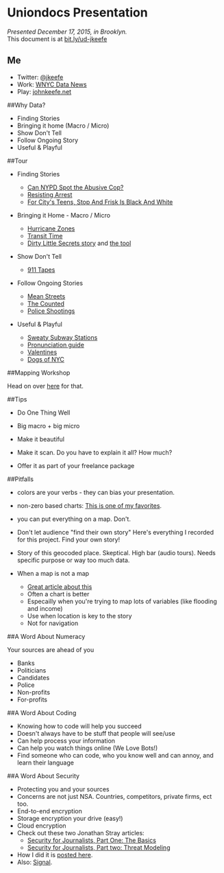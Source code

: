 # Uniondocs Presentation

*Presented December 17, 2015, in Brooklyn.*  
This document is at [bit.ly/ud-jkeefe](http://bit.ly/ud-jkeefe)

## Me
-  Twitter: [@jkeefe](https://twitter.com/jkeefe)
-  Work: [WNYC Data News](http://www.wnyc.org/people/data-news-team/)
-  Play: [johnkeefe.net](http://johnkeefe.net/)

##Why Data?
- Finding Stories
- Bringing it home (Macro / Micro)
- Show Don't Tell
- Follow Ongoing Story
- Useful & Playful

##Tour

- Finding Stories

	- [Can NYPD Spot the Abusive Cop?](http://www.wnyc.org/story/can-the-nypd-spot-the-abusive-cop/)
	- [Resisting Arrest](http://www.wnyc.org/story/resisting-arrest-black-white/)
	- [For City's Teens, Stop And Frisk Is Black And White](http://www.wnyc.org/story/212460-city-teenagers-say-stop-and-frisk-all-about-race-and-class/)

- Bringing it Home - Macro / Micro

    - [Hurricane Zones](http://project.wnyc.org/hurricane-zones/hurricane-zones.html)
    - [Transit Time](http://project.wnyc.org/transit-time/)
    - [Dirty Little Secrets story](http://www.wnyc.org/story/nj-contaminated-sites/) and [the tool](http://project.wnyc.org/toxic-nj/)

- Show Don't Tell

    - [911 Tapes](http://project.wnyc.org/convent-fire/)

- Follow Ongoing Stories

	- [Mean Streets](http://project.wnyc.org/traffic-deaths-2015/)
  - [The Counted](http://www.theguardian.com/us-news/ng-interactive/2015/jun/01/the-counted-map-us-police-killings)
  - [Police Shootings](https://www.washingtonpost.com/graphics/national/police-shootings/)

- Useful & Playful

  - [Sweaty Subway Stations](http://project.wnyc.org/subway-heat/)
  - [Pronunciation guide](http://project.wnyc.org/pronunciation/)
  - [Valentines](http://project.wnyc.org/vday-sentiment/)
  - [Dogs of NYC](http://project.wnyc.org/dogs-of-nyc/)


##Mapping Workshop

Head on over [here](https://github.com/jkeefe/mapping-workshop-data/blob/master/follow-along.md) for that.

##Tips

- Do One Thing Well

- Big macro + big micro

- Make it beautiful

- Make it scan. Do you have to explain it all? How much?

- Offer it as part of your freelance package


##Pitfalls

- colors are your verbs - they can bias your presentation.

- non-zero based charts: [This is one of my favorites](http://feeling-data.tumblr.com/post/24479885347/cable-tv-graphic).

- you can put everything on a map. Don't.

- Don't let audience "find their own story"
    Here's everything I recorded for this project. Find your own story!

- Story of this geocoded place.
    Skeptical. High bar (audio tours).
    Needs specific purpose or way too much data.

- When a map is not a map
	- [Great article about this](http://www.ericson.net/content/2011/10/when-maps-shouldnt-be-maps/)
    - Often a chart is better
    - Especailly when you're trying to map lots of variables (like flooding and income)
    - Use when location is key to the story
    - Not for navigation

##A Word About Numeracy

Your sources are ahead of you

- Banks
- Politicians
- Candidates
- Police
- Non-profits
- For-profits

##A Word About Coding

- Knowing how to code will help you succeed
- Doesn't always have to be stuff that people will see/use
- Can help process your information
- Can help you watch things online (We Love Bots!)
- Find someone who can code, who you know well and can annoy, and learn their language

##A Word About Security

- Protecting you and your sources
- Concerns are not just NSA. Countries, competitors, private firms, ect too.
- End-to-end encryption
- Storage encryption your drive (easy!)
- Cloud encryption
- Check out these two Jonathan Stray articles:
	- [Security for Journalists, Part One: The Basics](https://source.opennews.org/en-US/learning/security-journalists-part-one-basics/)
	- [Security for Journalists, Part two: Threat Modeling](https://source.opennews.org/en-US/learning/security-journalists-part-two-threat-modeling/)
- How I did it is [posted here](http://johnkeefe.net/email-encryption-and-my-pgp-info).
- Also: [Signal](https://whispersystems.org/).
